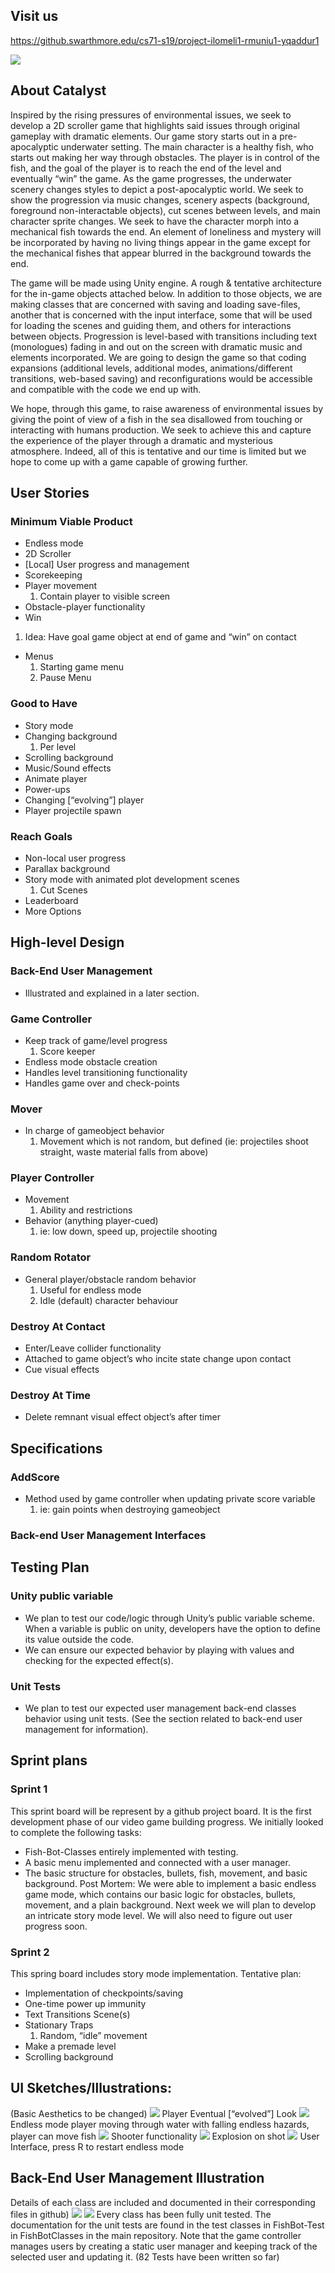 

## Visit us
<a href="Swarthmore Github Enterprise">https://github.swarthmore.edu/cs71-s19/project-ilomeli1-rmuniu1-yqaddur1</a>

![](images/fishbot.png)

## About Catalyst

Inspired by the rising pressures of environmental issues, we seek to develop a 2D scroller game that highlights said issues through original gameplay with dramatic elements. Our game story starts out in a pre-apocalyptic underwater setting. The main character is a healthy fish, who starts out making her way through obstacles. The player is in control of the fish, and the goal of the player is to reach the end of the level and eventually “win” the game. As the game progresses, the underwater scenery changes styles to depict a post-apocalyptic world. We seek to show the progression via music changes, scenery aspects (background, foreground non-interactable objects), cut scenes between levels, and main character sprite changes. We seek to have the character morph into a mechanical fish towards the end. An element of loneliness and mystery will be incorporated by having no living things appear in the game except for the mechanical fishes that appear blurred in the background towards the end.

The game will be made using Unity engine. A rough & tentative architecture for the in-game objects attached below. In addition to those objects, we are making classes that are concerned with saving and loading save-files, another that is concerned with the input interface, some that will be used for loading the scenes and guiding them, and others for interactions between objects. Progression is level-based with transitions including text (monologues) fading in and out on the screen with dramatic music and elements incorporated. We are going to design the game so that coding expansions (additional levels, additional modes, animations/different transitions, web-based saving) and reconfigurations would be accessible and compatible with the code we end up with.

We hope, through this game, to raise awareness of environmental issues by giving the point of view of a fish in the sea disallowed from touching or interacting with humans production. We seek to achieve this and capture the experience of the player through a dramatic and mysterious atmosphere. Indeed, all of this is tentative and our time is limited but we hope to come up with a game capable of growing further.

## User Stories

### Minimum Viable Product

- Endless mode 
- 2D Scroller
- [Local] User progress and management
- Scorekeeping
- Player movement
  1. Contain player to visible screen
- Obstacle-player functionality
- Win
 1. Idea: Have goal game object at end of game and “win” on contact
- Menus
  1. Starting game menu
  2. Pause Menu

### Good to Have

- Story mode
- Changing background
  1. Per level
- Scrolling background
- Music/Sound effects
- Animate player
- Power-ups
- Changing [“evolving”] player
- Player projectile spawn

### Reach Goals

- Non-local user progress
- Parallax background
- Story mode with animated plot development scenes 
  1. Cut Scenes
- Leaderboard
- More Options

## High-level Design

### Back-End User Management

- Illustrated and explained in a later section.

### Game Controller 

- Keep track of game/level progress
  1. Score keeper
- Endless mode obstacle creation
- Handles level transitioning functionality
- Handles game over and check-points

### Mover

- In charge of gameobject behavior
  1. Movement which is not random, but defined (ie: projectiles shoot straight, waste material falls from above)
  
### Player Controller

- Movement 
  1. Ability and restrictions
- Behavior (anything player-cued)
  1. ie: low down, speed up, projectile shooting
  
### Random Rotator

- General player/obstacle random behavior
  1. Useful for endless mode
  2. Idle (default) character behaviour
  
### Destroy At Contact

- Enter/Leave collider functionality
- Attached to game object’s who incite state change upon contact
- Cue visual effects

### Destroy At Time
- Delete remnant visual effect object’s after timer

## Specifications

### AddScore
  - Method used by game controller when updating private score variable
    1. ie: gain points when destroying gameobject
    
### Back-end User Management Interfaces

## Testing Plan

### Unity public variable
- We plan to test our code/logic through Unity’s public variable scheme. When a variable is public on unity, developers have the option to define its value outside the code. 
- We can ensure our expected behavior by playing with values and checking for the expected effect(s).
### Unit Tests
- We plan to test our expected user management back-end classes behavior using unit tests. (See the section related to back-end user management for information).

## Sprint plans
### Sprint 1
This sprint board will be represent by a github project board. It is the first development phase of our video game building progress. We initially looked to complete the following tasks:
- Fish-Bot-Classes entirely implemented with testing.
- A basic menu implemented and connected with a user manager.
- The basic structure for obstacles, bullets, fish, movement, and basic background.
Post Mortem: We were able to implement a basic endless game mode, which contains our basic logic for obstacles, bullets, movement, and a plain background. Next week we will plan to develop an intricate story mode level. We will also need to figure out user progress soon.

### Sprint 2
This spring board includes story mode implementation. Tentative plan:
- Implementation of checkpoints/saving
- One-time power up immunity 
- Text Transitions Scene(s)
- Stationary Traps
  1. Random, “idle” movement
- Make a premade level
- Scrolling background

<link rel="shortcut icon" type="image/x-icon" href="catalyst/docs/images/favicon.ico">


## UI Sketches/Illustrations: 

(Basic Aesthetics to be changed)
![](images/water1.png)
Player Eventual [“evolved”] Look
![](images/water2.png)
Endless mode player moving through water with falling endless hazards, player can move fish
![](images/water3.png)
Shooter functionality
![](images/water4.png)
Explosion on shot
![](images/water5.png)
User Interface, press R to restart endless mode

## Back-End User Management Illustration

Details of each class are included and documented in their corresponding files in github)
![](images/backend1.png)
![](images/backend2.png)
Every class has been fully unit tested. The documentation for the unit tests are found in the test classes in FishBot-Test in FishBotClasses in the main repository. Note that the game controller manages users by creating a static user manager and keeping track of the selected user and updating it. (82 Tests have been written so far)

